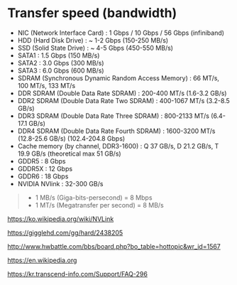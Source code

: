 # Transfer speed (bandwidth)

- NIC (Network Interface Card) : 1 Gbps / 10 Gbps / 56 Gbps (infiniband)
- HDD (Hard Disk Drive) : ~ 1-2 Gbps (150-250 MB/s)
- SSD (Solid State Drive) : ~ 4-5 Gbps (450-550 MB/s)
- SATA1 : 1.5 Gbps (150 MB/s)
- SATA2 : 3.0 Gbps (300 MB/s)
- SATA3 : 6.0 Gbps (600 MB/s)
- SDRAM (Synchronous Dynamic Random Access Memory) : 66 MT/s, 100 MT/s, 133 MT/s
- DDR SDRAM (Double Data Rate SDRAM) : 200-400 MT/s (1.6-3.2 GB/s)
- DDR2 SDRAM (Double Data Rate Two SDRAM) : 400-1067 MT/s (3.2-8.5 GB/s)
- DDR3 SDRAM (Double Data Rate Three SDRAM) : 800-2133 MT/s (6.4-17.1 GB/s)
- DDR4 SDRAM (Double Data Rate Fourth SDRAM) : 1600-3200 MT/s (12.8-25.6 GB/s) (102.4-204.8 Gbps)
- Cache memory (by channel, DDR3-1600) : Q 37 GB/s, D 21.2 GB/s, T 19.9 GB/s (theoretical max  51 GB/s)
- GDDR5 : 8 Gbps 
- GDDR5X : 12 Gbps
- GDDR6 : 18 Gbps
- NVIDIA NVlink : 32-300 GB/s


>- 1 MB/s (Giga-bits-persecond) = 8 Mbps
>- 1 MT/s (Megatransfer per second) = 8 MB/s

<https://ko.wikipedia.org/wiki/NVLink>

<https://gigglehd.com/gg/hard/2438205>

<http://www.hwbattle.com/bbs/board.php?bo_table=hottopic&wr_id=1567>

<https://en.wikipedia.org>

<https://kr.transcend-info.com/Support/FAQ-296>
